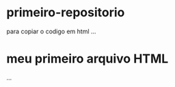 # primeiro-repositorio

para copiar o codigo em html
...
<html>
 <h1>meu primeiro arquivo HTML</h1>
</html>
...


